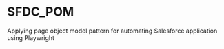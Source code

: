 # SFDC_POM
Applying page object model pattern for automating Salesforce application using Playwright 
